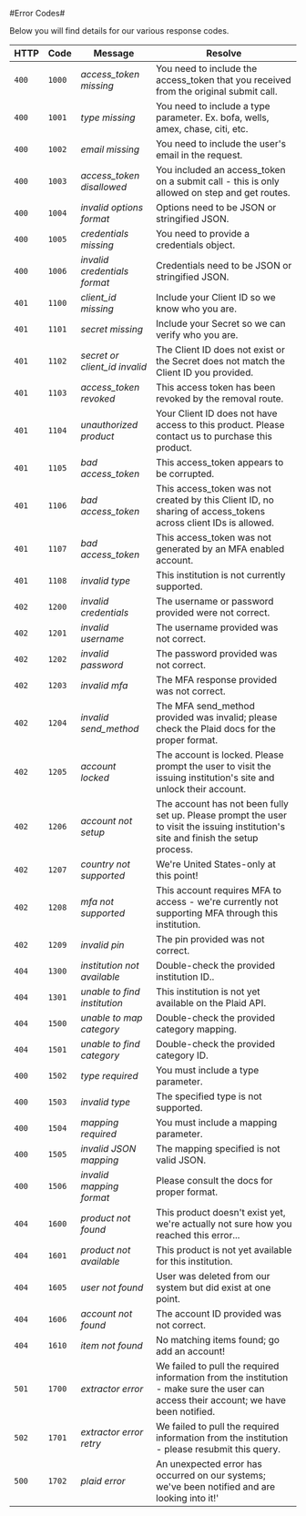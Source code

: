 #Error Codes#

Below you will find details for our various response codes.

HTTP | Code | Message | Resolve
--- | --- | --- | --- 
```400```| ```1000```|*access_token missing*|You need to include the access_token that you received from the original submit call.
```400```| ```1001```|*type missing*|You need to include a type parameter. Ex. bofa, wells, amex, chase, citi, etc.
```400```| ```1002```|*email missing*|You need to include the user's email in the request.
```400```| ```1003```|*access_token disallowed*|You included an access_token on a submit call - this is only allowed on step and get routes.
```400```| ```1004```|*invalid options format*|Options need to be JSON or stringified JSON.
```400```| ```1005```|*credentials missing*|You need to provide a credentials object.
```400```| ```1006```|*invalid credentials format*|Credentials need to be JSON or stringified JSON.
```401```| ```1100```|*client_id missing*|Include your Client ID so we know who you are.
```401```| ```1101```|*secret missing*|Include your Secret so we can verify who you are.
```401```| ```1102```|*secret or client_id invalid*|The Client ID does not exist or the Secret does not match the Client ID you provided.
```401```| ```1103```|*access_token revoked*|This access token has been revoked by the removal route.
```401```| ```1104```|*unauthorized product*|Your Client ID does not have access to this product. Please contact us to purchase this product.
```401```| ```1105```|*bad access_token*|This access_token appears to be corrupted.
```401```| ```1106```|*bad access_token*|This access_token was not created by this Client ID, no sharing of access_tokens across client IDs is allowed.
```401```| ```1107```|*bad access_token*|This access_token was not generated by an MFA enabled account.
```401```| ```1108```|*invalid type*|This institution is not currently supported.
```402```| ```1200```|*invalid credentials*|The username or password provided were not correct.
```402```| ```1201```|*invalid username*|The username provided was not correct.
```402```| ```1202```|*invalid password*|The password provided was not correct.
```402```| ```1203```|*invalid mfa*|The MFA response provided was not correct.
```402```| ```1204```|*invalid send_method*|The MFA send_method provided was invalid; please check the Plaid docs for the proper format.
```402```| ```1205```|*account locked*|The account is locked. Please prompt the user to visit the issuing institution's site and unlock their account.
```402```| ```1206```|*account not setup*|The account has not been fully set up. Please prompt the user to visit the issuing institution's site and finish the setup process.
```402```| ```1207```|*country not supported*|We're United States-only at this point!
```402```| ```1208```|*mfa not supported*|This account requires MFA to access - we're currently not supporting MFA through this institution.
```402```| ```1209```|*invalid pin*|The pin provided was not correct.
```404```| ```1300```|*institution not available*|Double-check the provided institution ID..
```404```| ```1301```|*unable to find institution*|This institution is not yet available on the Plaid API.
```404```| ```1500```|*unable to map category*|Double-check the provided category mapping.
```404```| ```1501```|*unable to find category*|Double-check the provided category ID.
```400```| ```1502```|*type required*|You must include a type parameter.
```400```| ```1503```|*invalid type*|The specified type is not supported.
```400```| ```1504```|*mapping required*|You must include a mapping parameter.
```400```| ```1505```|*invalid JSON mapping*|The mapping specified is not valid JSON.
```400```| ```1506```|*invalid mapping format*|Please consult the docs for proper format.
```404```| ```1600```|*product not found*|This product doesn't exist yet, we're actually not sure how you reached this error...
```404```| ```1601```|*product not available*|This product is not yet available for this institution.
```404```| ```1605```|*user not found*|User was deleted from our system but did exist at one point.
```404```| ```1606```|*account not found*|The account ID provided was not correct.
```404```| ```1610```|*item not found*|No matching items found; go add an account!
```501```| ```1700```|*extractor error*|We failed to pull the required information from the institution - make sure the user can access their account; we have been notified.  
```502```| ```1701```|*extractor error retry*|We failed to pull the required information from the institution - please resubmit this query.
```500```| ```1702```|*plaid error*|An unexpected error has occurred on our systems; we've been notified and are looking into it!'
